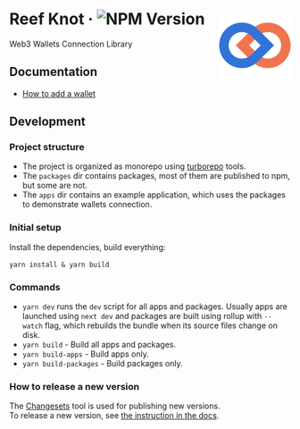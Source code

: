 # <img src="logo.svg" alt='Reef Knot logo' align="right"> Reef Knot &middot; ![NPM Version](https://img.shields.io/npm/v/reef-knot)  
Web3 Wallets Connection Library

## Documentation

- [How to add a wallet](docs/how-to-add-a-wallet.md)

## Development

### Project structure
- The project is organized as monorepo using [turborepo](https://turbo.build/repo) tools.
- The `packages` dir contains packages, most of them are published to npm, but some are not.
- The `apps` dir contains an example application, which uses the packages to demonstrate wallets connection. 

### Initial setup
Install the dependencies, build everything:
```
yarn install & yarn build 
```

### Commands
- `yarn dev` runs the `dev` script for all apps and packages.
Usually apps are launched using `next dev` and packages are built using rollup with `--watch` flag, which rebuilds the bundle when its source files change on disk.
- `yarn build` - Build all apps and packages.
- `yarn build-apps` - Build apps only.
- `yarn build-packages` - Build packages only.

### How to release a new version
The [Changesets](https://github.com/changesets/changesets) tool is used for publishing new versions.  
To release a new version, see [the instruction in the docs](docs/how-to-release.md).
